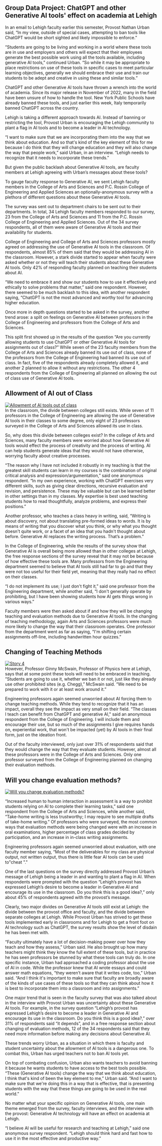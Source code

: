 
## Group Data Project: ChatGPT and other Generative AI tools' effect on academia at Lehigh
In an email to Lehigh faculty earlier this semester, Provost Nathan Urban said, “In my view, outside of special cases, attempting to ban tools like ChatGPT would be short sighted and likely impossible to enforce.” 

“Students are going to be living and working in a world where these tools are in use and employers and others will expect that their employees generate the best possible work using all the tools available, including generative AI tools,” continued Urban. “So while it may be appropriate to place restrictions on use of these tools in specific cases to meet particular learning objectives, generally we should embrace their use and train our students to be adept and creative in using these and similar tools.”

ChatGPT and other Generative AI tools have thrown a wrench into the world of academia. Since its major release in November of 2022, many in the field have been unsure of how to handle the tool. New York Public Schools have already banned these tools, and just earlier this week, Italy temporarily banned ChatGPT across the country.

Lehigh is taking a different approach towards AI. Instead of banning or restricting the tool, Provost Urban is encouraging the Lehigh community to plant a flag in AI tools and to become a leader in AI technology.

“I want to make sure that we are incorporating them into the way that we think about education. And so that's kind of the key element of this for me because I do think that they will change education and they will also change the way that people work,” said Urban, in an interview. “Lehigh needs to recognize that it needs to incorporate these trends.” 

But given the public backlash about Generative AI tools, are faculty members at Lehigh agreeing with Urban’s messages about these tools?

To gauge faculty response to Generative AI, we sent Lehigh faculty members in the College of Arts and Sciences and P.C. Rossin College of Engineering and Applied Sciences an optionally-anonymous survey with a plethora of different questions about these Generative AI tools.

The survey was sent out to department chairs to be sent out to their departments. In total, 34 Lehigh faculty members responded to our survey, 23 from the College of Arts and Sciences and 11 from the P.C. Rossin College of Engineering and Applied Sciences. Out of the 34 survey respondents, all of them were aware of Generative AI tools and their availability for students.

College of Engineering and College of Arts and Sciences professors mostly agreed on addressing the use of Generative AI tools in the classroom. Of respondents, almost 85% of them said that they would be addressing AI in the classroom. However, a stark divide started to appear when faculty were asked whether or not they will teach their students about these Generative AI tools. Only 42% of responding faculty planned on teaching their students about AI.

“We need to embrace it and show our students how to use it effectively and ethically to solve problems that matter,” said one respondent. However, there seemed to be much backlash to this idea, with another respondent saying, “ChatGPT is not the most advanced and worthy tool for advancing higher education.

Once more in depth questions started to be asked in the survey, another trend arose: a split on feelings on Generative AI between professors in the College of Engineering and professors from the College of Arts and Sciences.

This split first showed up in the results of the question “Are you currently allowing students to use ChatGPT or other Generative AI tools for assignments out of class?” While seven of the 23 faculty members from the College of Arts and Sciences already banned its use out of class, none of the professors from the College of Engineering had banned its use out of class. In fact, five of the respondents already completely allowed it, and another 2 planned to allow it without any restrictions. The other 4 respondents from the College of Engineering all planned on allowing the out of class use of Generative AI tools.

## Allowment of AI out of Class
<div class='tableauPlaceholder' id='viz1680736131093' style='position: relative'><noscript><a href='#'><img alt='Allowment of AI tools out of class ' src='https:&#47;&#47;public.tableau.com&#47;static&#47;images&#47;al&#47;allowmentofaioutofclass&#47;Story1&#47;1_rss.png' style='border: none' /></a></noscript><object class='tableauViz'  style='display:none;'><param name='host_url' value='https%3A%2F%2Fpublic.tableau.com%2F' /> <param name='embed_code_version' value='3' /> <param name='site_root' value='' /><param name='name' value='allowmentofaioutofclass&#47;Story1' /><param name='tabs' value='no' /><param name='toolbar' value='yes' /><param name='static_image' value='https:&#47;&#47;public.tableau.com&#47;static&#47;images&#47;al&#47;allowmentofaioutofclass&#47;Story1&#47;1.png' /> <param name='animate_transition' value='yes' /><param name='display_static_image' value='yes' /><param name='display_spinner' value='yes' /><param name='display_overlay' value='yes' /><param name='display_count' value='yes' /><param name='language' value='en-US' /></object></div>                
In the classroom, the divide between colleges still exists.  While seven of 11 professors in the College of Engineering are allowing the use of Generative AI tools in their classes to some degree, only eight of 23 professors surveyed in the College of Arts and Sciences allowed its use in class.

So, why does this divide between colleges exist? In the college of Arts and Sciences, many faculty members were worried about how Generative AI tools would effect the process of creativity and the process of writing. AI can help students generate ideas that they would not have otherwise, worrying faculty about creative processes.

“The reason why I have not included it robustly in my teaching is that the greatest skill students can learn in my courses is the combination of original critical analysis and expression/argumentation,” said one anonymous respondent. “In my own experience, working with ChatGPT exercises very different skills, such as giving clear directions, recursive evaluation and revision, and persistence. These may be valuable but can be learned better in other settings than in my classes. My expertise is best used teaching students how to read thoughtfully, analyze problems, and express their positions.”

Another professor, who teaches a class heavy in writing, said, “Writing is about discovery, not about translating pre-formed ideas to words. It is by means of writing that you discover what you think, or why what you thought doesn't quite work, or a facet of an idea that you hadn't thought about before. Generative AI replaces the writing process. That’s a problem.”

In the College of Engineering, while the results of the survey show that Generative AI is overall being more allowed than in other colleges at Lehigh, the free response sections of the survey reveal that it may not be because of how effective these tools are. Many professors from the Engineering department seemed to believe that AI tools still had far to go and that they were not too useful for their field yet, meaning that they really had no effect on their classes.

“I do not implement its use; I just don't fight it,” said one professor from the Engineering department, while another said, “I don't generally operate by prohibiting, but I have been showing students how AI gets things wrong in various ways.”

Faculty members were then asked about if and how they will be changing teaching and evaluation methods due to Generative AI tools. In the changing of teaching methodology, again Arts and Sciences professors were much more likely to change the way that their classroom operates. One professor from the department went as far as saying, “I'm shifting certain assignments off-line, including handwritten hour quizzes.”

## Changing of Teaching Methods
<div class='tableauPlaceholder' id='viz1680736452225' style='position: relative'><noscript><a href='#'><img alt='Story 4 ' src='https:&#47;&#47;public.tableau.com&#47;static&#47;images&#47;ch&#47;changingofteachingmethods&#47;Story4&#47;1_rss.png' style='border: none' /></a></noscript><object class='tableauViz'  style='display:none;'><param name='host_url' value='https%3A%2F%2Fpublic.tableau.com%2F' /> <param name='embed_code_version' value='3' /> <param name='site_root' value='' /><param name='name' value='changingofteachingmethods&#47;Story4' /><param name='tabs' value='no' /><param name='toolbar' value='yes' /><param name='static_image' value='https:&#47;&#47;public.tableau.com&#47;static&#47;images&#47;ch&#47;changingofteachingmethods&#47;Story4&#47;1.png' /> <param name='animate_transition' value='yes' /><param name='display_static_image' value='yes' /><param name='display_spinner' value='yes' /><param name='display_overlay' value='yes' /><param name='display_count' value='yes' /><param name='language' value='en-US' /></object></div>               
However, Professor Ginny McSwain, Professor of Physics here at Lehigh, says that at some point these tools will need to be embraced in teaching. “Students are going to use it, whether we ban it or not, just like they already use other prohibited sites (e.g. Chegg),” McSwain said. “We need to be prepared to work with it or at least work around it.”

Engineering professors again seemed unworried about AI forcing them to change teaching methods. While they tend to recognize that it has an impact, overall they see the impact as very small on their field. “The classes I teach can benefit from ChatGPT and generative AI," said an anonymous respondent from the College of Engineering. I will include them and encourage their use, but so much of the assignments I give requires hands on, experiential work, that won't be impacted (yet) by AI tools in their final form, just on the ideation front.

Out of the faculty interviewed, only just over 31% of respondents said that they would change the way that they evaluate students. However, almost all these professors were in the College of Arts and Sciences. Only one professor surveyed from the College of Engineering planned on changing their evaluation methods.

## Will you change evaluation methods?
<div class='tableauPlaceholder' id='viz1680736675542' style='position: relative'><noscript><a href='#'><img alt='Will you change evaluation methods? ' src='https:&#47;&#47;public.tableau.com&#47;static&#47;images&#47;wi&#47;willyouchangeevaluationmethods&#47;Story5&#47;1_rss.png' style='border: none' /></a></noscript><object class='tableauViz'  style='display:none;'><param name='host_url' value='https%3A%2F%2Fpublic.tableau.com%2F' /> <param name='embed_code_version' value='3' /> <param name='site_root' value='' /><param name='name' value='willyouchangeevaluationmethods&#47;Story5' /><param name='tabs' value='no' /><param name='toolbar' value='yes' /><param name='static_image' value='https:&#47;&#47;public.tableau.com&#47;static&#47;images&#47;wi&#47;willyouchangeevaluationmethods&#47;Story5&#47;1.png' /> <param name='animate_transition' value='yes' /><param name='display_static_image' value='yes' /><param name='display_spinner' value='yes' /><param name='display_overlay' value='yes' /><param name='display_count' value='yes' /><param name='language' value='en-US' /></object></div>               

“Increased human to human interaction in assessment is a way to prohibit students relying on AI to complete their learning tasks,” said one respondent from the College of Arts and Sciences, while another said, “Take-home writing is less trustworthy; I may require to see multiple drafts of take-home writing.”
Of professors who were surveyed, the most common ways that evaluation methods were being changed were with an increase in oral examinations, higher percentage of class grades decided by participation, and an increase in in-class writing assignments.

Engineering professors again seemed unworried about evaluation, with one faculty member saying, “Most of the deliverables for my class are physical output, not written output, thus there is little fear AI tools can be used to"cheat "."

One of the last questions on the survey directly addressed Provost Urban’s message of Lehigh being a leader in and wanting to plant a flag in AI. When respondents were prompted with the question “Lehigh’s provost has expressed Lehigh’s desire to become a leader in Generative AI and encourage its use in the classroom. Do you think this is a good idea?,” only about 45% of respondents agreed with the provost’s message.

Clearly, two major divides on Generative AI tools still exist at Lehigh: the divide between the provost office and faculty, and the divide between separate colleges at Lehigh. While 
Provost Urban has strived to get these tools implemented early in classrooms and for Lehigh to get a front foot on AI technology such as ChatGPT, the survey results show the level of disdain he has been met with.

“Faculty ultimately have a lot of decision-making power over how they teach and how they assess,” Urban said. He also brought up how many teachers might think they know the full extent of these tools, but in practice he has seen professors be stunned by what these tools can truly do. In one specific instance, Urban had approached a coding professor about the use of AI in code. While the professor knew that AI wrote essays and could answer math equations, “they weren’t aware that it writes code, too,” Urban said.  “And I think it's important to make sure that faculty are broadly aware of the kinds of use cases of these tools so that they can think about how it is best to incorporate them into a classroom and into assignments.” 

One major trend that is seen in the faculty survey that was also talked about in the interview with Provost Urban was uncertainty about these Generative AI tools. For example, in the survey question “Lehigh’s provost has expressed Lehigh’s desire to become a leader in Generative AI and encourage its use in the classroom. Do you think this is a good idea?,” over 31% of respondents said “it depends”, and in a free response section about changing of evaluation methods, 12 of the 34 respondents said that they need more information before making any decisions about Generative AI.

These trends worry Urban, as a situation in which there is faculty and student uncertainty about the allowment of AI tools is a dangerous one. To combat this, Urban has urged teachers not to ban AI tools yet. 

On top of combating confusion, Urban also wants teachers to avoid banning it because he wants students to have access to the best tools possible. “These (Generative AI tools) change the way that we think about education, I think that's kind of been the key element to me,” Urban said. “And I want to make sure that we're doing this in a way that is effective, that is presenting students with the way that these things are going to be used in the real world.”

No matter what your specific opinion on Generative AI tools, one main theme emerged from the survey, faculty interviews, and the interview with the provost: Generative AI technology will have an effect on academia at Lehigh.

“I believe AI will be useful for research and teaching at Lehigh,” said one anonymous survey respondent. “Lehigh should think hard and fast how to use it in the most effective and productive way.”
